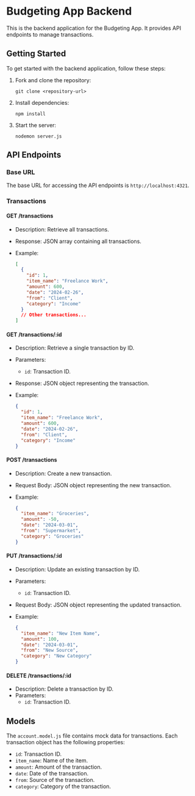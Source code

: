 # Budgeting App Backend

This is the backend application for the Budgeting App. It provides API endpoints to manage transactions.

## Getting Started

To get started with the backend application, follow these steps:

1. Fork and clone the repository:

   ```
   git clone <repository-url>
   ```

2. Install dependencies:

   ```
   npm install
   ```

3. Start the server:

   ```
   nodemon server.js
   ```

## API Endpoints

### Base URL

The base URL for accessing the API endpoints is `http://localhost:4321`.

### Transactions

#### GET /transactions

- Description: Retrieve all transactions.
- Response: JSON array containing all transactions.
- Example:

  ```json
  [
    {
      "id": 1,
      "item_name": "Freelance Work",
      "amount": 600,
      "date": "2024-02-26",
      "from": "Client",
      "category": "Income"
    }
    // Other transactions...
  ]
  ```

#### GET /transactions/:id

- Description: Retrieve a single transaction by ID.
- Parameters:
  - `id`: Transaction ID.
- Response: JSON object representing the transaction.
- Example:

  ```json
  {
    "id": 1,
    "item_name": "Freelance Work",
    "amount": 600,
    "date": "2024-02-26",
    "from": "Client",
    "category": "Income"
  }
  ```

#### POST /transactions

- Description: Create a new transaction.
- Request Body: JSON object representing the new transaction.
- Example:

  ```json
  {
    "item_name": "Groceries",
    "amount": -50,
    "date": "2024-03-01",
    "from": "Supermarket",
    "category": "Groceries"
  }
  ```

#### PUT /transactions/:id

- Description: Update an existing transaction by ID.
- Parameters:
  - `id`: Transaction ID.
- Request Body: JSON object representing the updated transaction.
- Example:

  ```json
  {
    "item_name": "New Item Name",
    "amount": 100,
    "date": "2024-03-01",
    "from": "New Source",
    "category": "New Category"
  }
  ```

#### DELETE /transactions/:id

- Description: Delete a transaction by ID.
- Parameters:
  - `id`: Transaction ID.

## Models

The `account.model.js` file contains mock data for transactions. Each transaction object has the following properties:

- `id`: Transaction ID.
- `item_name`: Name of the item.
- `amount`: Amount of the transaction.
- `date`: Date of the transaction.
- `from`: Source of the transaction.
- `category`: Category of the transaction.
